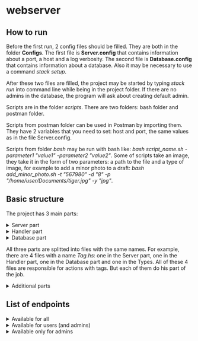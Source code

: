 # webserver

## How to run
Before the first run, 2 config files should be filled. They are both in the folder **Configs**.
The first file is **Server.config** that contains information about a port, a host and a log verbosity.
The second file is **Database.config** that contains information about a database.
Also it may be necessary to use a command *stack setup*.

After these two files are filled, the project may be started by typing *stack run* into command line while being in the project folder. If there are no admins in the database, the program will ask about creating default admin.

Scripts are in the folder *scripts*. There are two folders: bash folder and postman folder. 

Scripts from postman folder can be used in Postman by importing them. They have 2 variables that you need to set: host and port, the same values as in the file Server.config. 

Scripts from folder *bash* may be run with bash like: *bash script_name.sh -parameter1 "value1" -parameter2 "value2"*. Some of scripts take an image, they take it in the form of two parameters: a path to the file and a type of image, for example to add a minor photo to a draft: *bash add_minor_photo.sh -t "567980" -d "8" -p "/home/user/Documents/tiger.jpg" -y "jpg"*. 

## Basic structure 
The project has 3 main parts:
<details>
<summary>Server part</summary>

The file **Server.hs** gets a user request, considers a path and a method within a request and then calls a requested function from one of the server part files. These files are found in the folder */src*.
Each of these functions gets a query and, if necessary, a body of request from the **Server.hs**. Then they try to parse these data using functions from **Utility.hs** and then check if all needed data are presented. If not, they give a negative answer to user. Otherwise they call functons from *Handler part* and give an answer to user according to results.
</details>

<details>
<summary>Handler part</summary>

Files from this part are in the folder */Handler*. These files contain the main logic of the project. They get data from the server part and perform actions with a help of *Database part*, then return results to the server part. 
</details>

<details>
<summary>Database part</summary>

This part is responsible for work with database and contains queries to a database. They are stored in the folder */Database/Queries*. They are used to insert, update, delete or get data from a database.
**Connection.hs** is responsible for openning/closing connection to a database.
**Migration.hs** is responsible for applying migrations to a database.
</details>

All three parts are splitted into files with the same names. For example, there are 4 files with a name *Tag.hs*: one in the Server part, one in the Handler part, one in the Database part and one in the Types. All of these 4 files are responsible for actions with tags. But each of them do his part of the job.

<details>
<summary>Additional parts</summary>

Additional parts are folders */scripts*, */DatabaseMigrations* and */test*:

- *Scripts* contains sh scripts with curl requests in main folder and additional utility scripts in *utility* folder. 

- *DatabaseMigrations* contains sql files that needed to make migrations.

- *Test* contains tests for the Handler part.
</details>

## List of endpoints

<details>
<summary> Available for all </summary>

- POST /users 
    * Create a user
    * Required parameters: 
        * name
        * surname
        * login
        * password
    * Also there *may* be an image "avatar"
    * Return a token in case of success

- /tokens 
    * Make a new token
    * Required parameters:
        * login
        * password
    * Return a new token in case of success

- GET /images
    * Get an image
    * Required parameters:
        * image_id
    * Return an image in case of success

- GET /tags 
    * Get tags or a tag
    * Required parameters: none
    * Optional parameters:
        * tag_id
    * Return a list of tags if there are no parameters or a tag if there are in case of success

- GET /categories
    * Get categories or a category
    * Required parameters: none
    * Optional parameters:
        * category_id
    * Return a list of categories if there are no parameters or a category if there are in case of success

- GET /posts
    * Get posts
    * Required parameters: none
    * Optional parameters:
        * author_name
        * category_id
        * tag
        * tag_id
        * tag_in
        * tag_all
        * post_name
        * text
        * substring
        * date_after
        * date_at
        * date_before
        * sort_by
        * offset
        * limit
    * "sort_by" can be: "by_date" / "by_author" / "by_category" / "by_photos_number"
    * "tag_in" and "tag_all" can have several values, they should be separated by ","
    * Return all posts (max at a time = 10) if there are no optional parameters. Return posts (max at a time = 10 or less if there is a limit parameter) only with corresponding parameters if there are optional paramaters. Return no post if there are no posts with such optional parameters
</details>

<details>
<summary>Available for users (and admins)</summary>

- GET /users
    * Get a user
    * Required parameters:
        * token
    * Return a user in case of success

- POST users/avatar
    * Add an avatar to a user (or change it in case there is already an avatar)
    * Required parameters: an image "avatar"
    * Return nothing in case of success

- GET /comments
    * Get all comments to a post
    * Required parameters:
        * token
        * post_id
    * Return a list of comments to a post in case of success

- POST /comments
    * Create a comment to a post
    * Required parameters:
        * token
        * post_id
        * text
    * Return nothing in case of success

- GET /drafts
    * Get a draft
    * Required parameters:
        * token
        * draft_id
    * Return a draft in case of success

- POST /drafts
    * Create a draft
    * Required parameters:
        * token
        * category_id
        * description
        * name
    * Optional parameters:
        * tag_id
    * Also there *may* be an image "main_photo"
    * "tag_id" can have serveral values, they should be separated by ","
    * Return nothing in case of success

- PUT /drafts
    * Edit a draft
    * Required parameters:
        * token
        * draft_id
    * Optional parameters:
        * category_id
        * tag_id
        * name
        * description
    * Also there may be an image "main_photo"
    * "tag_id" can have serveral values, they should be separated by ","
    * Return nothing in case of success

- DELETE /drafts
    * Delete a draft
    * Required parameters:
        * token
        * draft_id
    * Return nothing in case of success

- POST drafts/minor_photo
    * Add a minor photo to a draft
    * Required parameters:
        * token
        * draft_id
    * Also there should be an image "minor_photo"
    * Return nothing in case of success

- DELETE drafts/minor_photo
    * Delete a minor photo from a draft
    * Required parameters:
        * token
        * draft_id
        * minor_photo_id
    * Return nothing in case of success

- /publish
    * Make a post from a draft or if a post already exists then update it
    * Required parameters:
        * token
        * draft_id
    * Return nothing in case of success
</details>

<details>
<summary>Available only for admins</summary>

- DELETE /users
    * Delete a user
    * Required parameters:
        * token
        * user_id
    * Return nothing in case of success

- POST /authors
    * Create an author
    * Required parameters:
        * token
        * user_id
        * description
    * Return nothing in case of success

- PUT /authors
    * Edit an author
    * Required parameters:
        * token
        * author_id
        * description
    * Return nothing in case of success

- GET /authors
    * Get an author
    * Required parameters:
        * token
        * author_id
    * Return an author in case of success

- DELETE /authors
    * Delete an author
    * Required parameters:
        * token
        * author_id
    * Return nothing in case of success

- POST /tags
    * Create a tag
    * Required parameters:
        * token
        * name
    * Return nothing in case of success

- PUT /tags
    * Edit a tag
    * Required parameters:
        * token
        * tag_id
        * name
    * Return nothing in case of success

- DELETE /tags
    * Delete a tag
    * Required parameters:
        * token
        * tag_id
    * Return nothing in case of success

- POST /categories
    * Create a category
    * Required parameters:
        * token
        * name
    * Optional parameters:
        * parent_id
    * Return nothing in case of success

- PUT /categories 
    * Edit a category
    * Required parameters:
        * token
        * category_id
    * Optional parameters:
        * parent_id
        * name
    * Return nothing in case of success

- DELETE /categories
    * Delete a category
    * Required parameters:
        * token
        * category_id
    * Return nothing in case of success

- DELETE /comments
    * Delete a comment
    * Required parameters:
        * token
        * comment_id
    * Return nothing in case of success
</details>